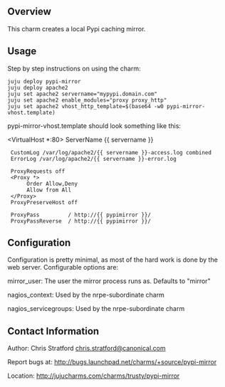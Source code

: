 Overview
--------

This charm creates a local Pypi caching mirror.


Usage
-----

Step by step instructions on using the charm:

    juju deploy pypi-mirror
    juju deploy apache2
    juju set apache2 servername="mypypi.domain.com"
    juju set apache2 enable_modules="proxy proxy_http"
    juju set apache2 vhost_http_template=$(base64 -w0 pypi-mirror-vhost.template)

pypi-mirror-vhost.template should look something like this:

<VirtualHost *:80>
     ServerName {{ servername }}

     CustomLog /var/log/apache2/{{ servername }}-access.log combined
     ErrorLog /var/log/apache2/{{ servername }}-error.log

     ProxyRequests off
     <Proxy *>
          Order Allow,Deny
          Allow from All
     </Proxy>
     ProxyPreserveHost off

     ProxyPass         / http://{{ pypimirror }}/
     ProxyPassReverse  / http://{{ pypimirror }}/
</VirtualHost>


Configuration
-------------

Configuration is pretty minimal, as most of the hard work is done
by the web server.  Configurable options are:

mirror_user:
The user the mirror process runs as.  Defaults to "mirror"

nagios_context:
Used by the nrpe-subordinate charm

nagios_servicegroups:
Used by the nrpe-subordinate charm


Contact Information
-------------------

Author: Chris Stratford <chris.stratford@canonical.com>

Report bugs at: http://bugs.launchpad.net/charms/+source/pypi-mirror

Location: http://jujucharms.com/charms/trusty/pypi-mirror

